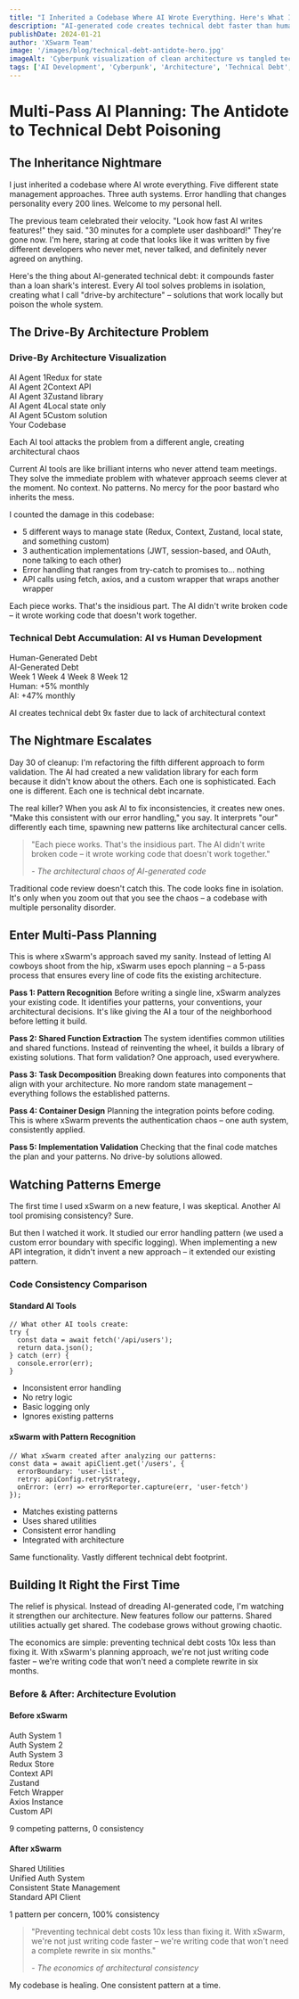 ```yaml
---
title: "I Inherited a Codebase Where AI Wrote Everything. Here's What I Found."
description: "AI-generated code creates technical debt faster than human code because AI doesn't understand your existing architecture. Multi-pass planning processes ensure AI builds on existing foundations rather than creating parallel implementations."
publishDate: 2024-01-21
author: 'XSwarm Team'
image: '/images/blog/technical-debt-antidote-hero.jpg'
imageAlt: 'Cyberpunk visualization of clean architecture vs tangled technical debt'
tags: ['AI Development', 'Cyberpunk', 'Architecture', 'Technical Debt', 'Planning']
---
```


# Multi-Pass AI Planning: The Antidote to Technical Debt Poisoning

## The Inheritance Nightmare

I just inherited a codebase where AI wrote everything. Five different state management approaches. Three auth systems. Error handling that changes personality every 200 lines. Welcome to my personal hell.

The previous team celebrated their velocity. "Look how fast AI writes features!" they said. "30 minutes for a complete user dashboard!" They're gone now. I'm here, staring at code that looks like it was written by five different developers who never met, never talked, and definitely never agreed on anything.

Here's the thing about AI-generated technical debt: it compounds faster than a loan shark's interest. Every AI tool solves problems in isolation, creating what I call "drive-by architecture" – solutions that work locally but poison the whole system.

## The Drive-By Architecture Problem

<div class="visual-diagram" data-theme="cyberpunk">
  <h3>Drive-By Architecture Visualization</h3>
  <div class="architecture-chaos">
    <div class="ai-agent">AI Agent 1<span class="solution">Redux for state</span></div>
    <div class="ai-agent">AI Agent 2<span class="solution">Context API</span></div>
    <div class="ai-agent">AI Agent 3<span class="solution">Zustand library</span></div>
    <div class="ai-agent">AI Agent 4<span class="solution">Local state only</span></div>
    <div class="ai-agent">AI Agent 5<span class="solution">Custom solution</span></div>
    <div class="codebase-center">Your Codebase</div>
  </div>
  <p class="caption">Each AI tool attacks the problem from a different angle, creating architectural chaos</p>
</div>

Current AI tools are like brilliant interns who never attend team meetings. They solve the immediate problem with whatever approach seems clever at the moment. No context. No patterns. No mercy for the poor bastard who inherits the mess.

I counted the damage in this codebase:

- 5 different ways to manage state (Redux, Context, Zustand, local state, and something custom)
- 3 authentication implementations (JWT, session-based, and OAuth, none talking to each other)
- Error handling that ranges from try-catch to promises to... nothing
- API calls using fetch, axios, and a custom wrapper that wraps another wrapper

Each piece works. That's the insidious part. The AI didn't write broken code – it wrote working code that doesn't work together.

<div class="debt-accumulation-chart" data-theme="cyberpunk">
  <h3>Technical Debt Accumulation: AI vs Human Development</h3>
  <div class="chart-container">
    <div class="chart-line human-debt">Human-Generated Debt</div>
    <div class="chart-line ai-debt">AI-Generated Debt</div>
    <div class="x-axis">
      <span>Week 1</span>
      <span>Week 4</span>
      <span>Week 8</span>
      <span>Week 12</span>
    </div>
    <div class="debt-metrics">
      <div class="metric human">Human: +5% monthly</div>
      <div class="metric ai">AI: +47% monthly</div>
    </div>
  </div>
  <p class="caption">AI creates technical debt 9x faster due to lack of architectural context</p>
</div>

## The Nightmare Escalates

Day 30 of cleanup: I'm refactoring the fifth different approach to form validation. The AI had created a new validation library for each form because it didn't know about the others. Each one is sophisticated. Each one is different. Each one is technical debt incarnate.

The real killer? When you ask AI to fix inconsistencies, it creates new ones. "Make this consistent with our error handling," you say. It interprets "our" differently each time, spawning new patterns like architectural cancer cells.

<blockquote class="pull-quote cyberpunk-glow">
  <p>"Each piece works. That's the insidious part. The AI didn't write broken code – it wrote working code that doesn't work together."</p>
  <cite>- The architectural chaos of AI-generated code</cite>
</blockquote>

Traditional code review doesn't catch this. The code looks fine in isolation. It's only when you zoom out that you see the chaos – a codebase with multiple personality disorder.

## Enter Multi-Pass Planning

This is where xSwarm's approach saved my sanity. Instead of letting AI cowboys shoot from the hip, xSwarm uses epoch planning – a 5-pass process that ensures every line of code fits the existing architecture.

**Pass 1: Pattern Recognition**
Before writing a single line, xSwarm analyzes your existing code. It identifies your patterns, your conventions, your architectural decisions. It's like giving the AI a tour of the neighborhood before letting it build.

**Pass 2: Shared Function Extraction**
The system identifies common utilities and shared functions. Instead of reinventing the wheel, it builds a library of existing solutions. That form validation? One approach, used everywhere.

**Pass 3: Task Decomposition**
Breaking down features into components that align with your architecture. No more random state management – everything follows the established patterns.

**Pass 4: Container Design**
Planning the integration points before coding. This is where xSwarm prevents the authentication chaos – one auth system, consistently applied.

**Pass 5: Implementation Validation**
Checking that the final code matches the plan and your patterns. No drive-by solutions allowed.

## Watching Patterns Emerge

The first time I used xSwarm on a new feature, I was skeptical. Another AI tool promising consistency? Sure.

But then I watched it work. It studied our error handling pattern (we used a custom error boundary with specific logging). When implementing a new API integration, it didn't invent a new approach – it extended our existing pattern.

<div class="code-consistency-comparison" data-theme="cyberpunk">
  <h3>Code Consistency Comparison</h3>
  <div class="comparison-container">
    <div class="comparison-side ai-standard">
      <h4>Standard AI Tools</h4>
      <pre><code class="language-javascript">// What other AI tools create:
try {
  const data = await fetch('/api/users');
  return data.json();
} catch (err) {
  console.error(err);
}</code></pre>
      <ul class="issues">
        <li>Inconsistent error handling</li>
        <li>No retry logic</li>
        <li>Basic logging only</li>
        <li>Ignores existing patterns</li>
      </ul>
    </div>
    <div class="comparison-side xswarm">
      <h4>xSwarm with Pattern Recognition</h4>
      <pre><code class="language-javascript">// What xSwarm created after analyzing our patterns:
const data = await apiClient.get('/users', {
  errorBoundary: 'user-list',
  retry: apiConfig.retryStrategy,
  onError: (err) => errorReporter.capture(err, 'user-fetch')
});</code></pre>
      <ul class="benefits">
        <li>Matches existing patterns</li>
        <li>Uses shared utilities</li>
        <li>Consistent error handling</li>
        <li>Integrated with architecture</li>
      </ul>
    </div>
  </div>
</div>

Same functionality. Vastly different technical debt footprint.

## Building It Right the First Time

The relief is physical. Instead of dreading AI-generated code, I'm watching it strengthen our architecture. New features follow our patterns. Shared utilities actually get shared. The codebase grows without growing chaotic.

The economics are simple: preventing technical debt costs 10x less than fixing it. With xSwarm's planning approach, we're not just writing code faster – we're writing code that won't need a complete rewrite in six months.

<div class="architecture-transformation" data-theme="cyberpunk">
  <h3>Before & After: Architecture Evolution</h3>
  <div class="architecture-comparison">
    <div class="architecture-state before">
      <h4>Before xSwarm</h4>
      <div class="chaos-diagram">
        <div class="module auth1">Auth System 1</div>
        <div class="module auth2">Auth System 2</div>
        <div class="module auth3">Auth System 3</div>
        <div class="module state1">Redux Store</div>
        <div class="module state2">Context API</div>
        <div class="module state3">Zustand</div>
        <div class="module api1">Fetch Wrapper</div>
        <div class="module api2">Axios Instance</div>
        <div class="module api3">Custom API</div>
        <div class="connections tangled"></div>
      </div>
      <p class="status">9 competing patterns, 0 consistency</p>
    </div>
    <div class="architecture-state after">
      <h4>After xSwarm</h4>
      <div class="clean-diagram">
        <div class="layer shared">Shared Utilities</div>
        <div class="layer auth">Unified Auth System</div>
        <div class="layer state">Consistent State Management</div>
        <div class="layer api">Standard API Client</div>
        <div class="connections organized"></div>
      </div>
      <p class="status">1 pattern per concern, 100% consistency</p>
    </div>
  </div>
</div>

<blockquote class="pull-quote cyberpunk-glow final">
  <p>"Preventing technical debt costs 10x less than fixing it. With xSwarm, we're not just writing code faster – we're writing code that won't need a complete rewrite in six months."</p>
  <cite>- The economics of architectural consistency</cite>
</blockquote>

My codebase is healing. One consistent pattern at a time.
